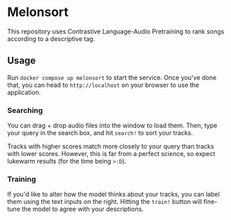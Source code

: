 # Melonsort
This repository uses Contrastive Language-Audio Pretraining to rank songs according to a descriptive tag. 

## Usage 
Run `docker compose up melonsort` to start the service. Once you've done that, you can head to `http://localhost` on your browser to use the application. 

### Searching
You can drag + drop audio files into the window to load them. Then, type your query in the search box, and hit `search!` to sort your tracks. 

Tracks with higher scores match more closely to your query than tracks with lower scores. However, this is far from a perfect science, so expect lukewarm results (for the time being `>:D`).

### Training
If you'd like to alter how the model thinks about your tracks, you can label them using the text inputs on the right. Hitting the `train!` button will fine-tune the model to agree with your descriptions.